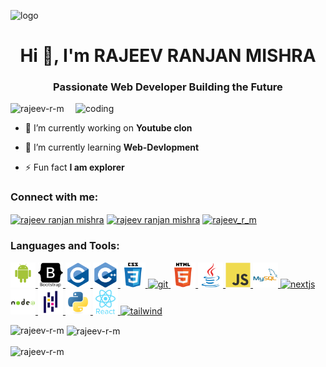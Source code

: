 ![logo](https://scontent.flko7-3.fna.fbcdn.net/v/t39.30808-6/350340920_3323471691249144_1605915131821378315_n.jpg?stp=cp6_dst-jpg_s960x960&_nc_cat=108&ccb=1-7&_nc_sid=52f669&_nc_ohc=vU3qmd8uW_cAX_ZyhN8&_nc_ht=scontent.flko7-3.fna&cb_e2o_trans=t&oh=00_AfDsetZmSm8vf831DrDEXTZ4hw7M3s8sOk44CeqU77QWsg&oe=652300B9)
<h1 align="center">Hi 👋, I'm RAJEEV RANJAN MISHRA</h1>
<h3 align="center">Passionate Web Developer Building the Future</h3>
<img align="right" alt="coding" width="400" src="https://camo.githubusercontent.com/c59a82548e9e29645424345a81a3b229d9922c10ccccfc8cd73a9245edc8bc1a/68747470733a2f2f692e696d6775722e636f6d2f5a4c66553558332e676966" alt="">
<p align="left"> <img src="https://komarev.com/ghpvc/?username=rajeev-r-m&label=Profile%20views&color=0e75b6&style=flat"
        alt="rajeev-r-m" /> </p>

- 🔭 I’m currently working on **Youtube clon**

- 🌱 I’m currently learning **Web-Devlopment**

- ⚡ Fun fact **I am explorer**

<h3 align="left">Connect with me:</h3>
<p align="left">
    <a href="https://linkedin.com/in/rajeev ranjan mishra" target="blank"><img align="center"
            src="https://raw.githubusercontent.com/rahuldkjain/github-profile-readme-generator/master/src/images/icons/Social/linked-in-alt.svg"
            alt="rajeev ranjan mishra" height="30" width="40" /></a>
    <a href="https://fb.com/rajeev ranjan mishra" target="blank"><img align="center"
            src="https://raw.githubusercontent.com/rahuldkjain/github-profile-readme-generator/master/src/images/icons/Social/facebook.svg"
            alt="rajeev ranjan mishra" height="30" width="40" /></a>
    <a href="https://instagram.com/rajeev_r_m" target="blank"><img align="center"
            src="https://raw.githubusercontent.com/rahuldkjain/github-profile-readme-generator/master/src/images/icons/Social/instagram.svg"
            alt="rajeev_r_m" height="30" width="40" /></a>
</p>

<h3 align="left">Languages and Tools:</h3>
<p align="left"> <a href="https://developer.android.com" target="_blank" rel="noreferrer"> <img
            src="https://raw.githubusercontent.com/devicons/devicon/master/icons/android/android-original-wordmark.svg"
            alt="android" width="40" height="40" /> </a> <a href="https://getbootstrap.com" target="_blank"
        rel="noreferrer"> <img
            src="https://raw.githubusercontent.com/devicons/devicon/master/icons/bootstrap/bootstrap-plain-wordmark.svg"
            alt="bootstrap" width="40" height="40" /> </a> <a href="https://www.cprogramming.com/" target="_blank"
        rel="noreferrer"> <img src="https://raw.githubusercontent.com/devicons/devicon/master/icons/c/c-original.svg"
            alt="c" width="40" height="40" /> </a> <a href="https://www.w3schools.com/cpp/" target="_blank"
        rel="noreferrer"> <img
            src="https://raw.githubusercontent.com/devicons/devicon/master/icons/cplusplus/cplusplus-original.svg"
            alt="cplusplus" width="40" height="40" /> </a> <a href="https://www.w3schools.com/css/" target="_blank"
        rel="noreferrer"> <img
            src="https://raw.githubusercontent.com/devicons/devicon/master/icons/css3/css3-original-wordmark.svg"
            alt="css3" width="40" height="40" /> </a> <a href="https://git-scm.com/" target="_blank" rel="noreferrer">
        <img src="https://www.vectorlogo.zone/logos/git-scm/git-scm-icon.svg" alt="git" width="40" height="40" /> </a>
    <a href="https://www.w3.org/html/" target="_blank" rel="noreferrer"> <img
            src="https://raw.githubusercontent.com/devicons/devicon/master/icons/html5/html5-original-wordmark.svg"
            alt="html5" width="40" height="40" /> </a> <a href="https://www.java.com" target="_blank" rel="noreferrer">
        <img src="https://raw.githubusercontent.com/devicons/devicon/master/icons/java/java-original.svg" alt="java"
            width="40" height="40" /> </a> <a href="https://developer.mozilla.org/en-US/docs/Web/JavaScript"
        target="_blank" rel="noreferrer"> <img
            src="https://raw.githubusercontent.com/devicons/devicon/master/icons/javascript/javascript-original.svg"
            alt="javascript" width="40" height="40" /> </a> <a href="https://www.mysql.com/" target="_blank"
        rel="noreferrer"> <img
            src="https://raw.githubusercontent.com/devicons/devicon/master/icons/mysql/mysql-original-wordmark.svg"
            alt="mysql" width="40" height="40" /> </a> <a href="https://nextjs.org/" target="_blank" rel="noreferrer">
        <img src="https://cdn.worldvectorlogo.com/logos/nextjs-2.svg" alt="nextjs" width="40" height="40" /> </a> <a
        href="https://nodejs.org" target="_blank" rel="noreferrer"> <img
            src="https://raw.githubusercontent.com/devicons/devicon/master/icons/nodejs/nodejs-original-wordmark.svg"
            alt="nodejs" width="40" height="40" /> </a> <a href="https://pandas.pydata.org/" target="_blank"
        rel="noreferrer"> <img
            src="https://raw.githubusercontent.com/devicons/devicon/2ae2a900d2f041da66e950e4d48052658d850630/icons/pandas/pandas-original.svg"
            alt="pandas" width="40" height="40" /> </a> <a href="https://www.python.org" target="_blank"
        rel="noreferrer"> <img
            src="https://raw.githubusercontent.com/devicons/devicon/master/icons/python/python-original.svg"
            alt="python" width="40" height="40" /> </a> <a href="https://reactjs.org/" target="_blank" rel="noreferrer">
        <img src="https://raw.githubusercontent.com/devicons/devicon/master/icons/react/react-original-wordmark.svg"
            alt="react" width="40" height="40" /> </a> <a href="https://tailwindcss.com/" target="_blank"
        rel="noreferrer"> <img src="https://www.vectorlogo.zone/logos/tailwindcss/tailwindcss-icon.svg" alt="tailwind"
            width="40" height="40" /> </a> </p>

<p><img align="left"
        src="https://github-readme-stats.vercel.app/api/top-langs?username=rajeev-r-m&show_icons=true&locale=en&layout=compact"
        alt="rajeev-r-m" /></p>

<p>&nbsp;<img align="center"
        src="https://github-readme-stats.vercel.app/api?username=rajeev-r-m&show_icons=true&locale=en"
        alt="rajeev-r-m" /></p>

<p><img align="center" src="https://github-readme-streak-stats.herokuapp.com/?user=rajeev-r-m&" alt="rajeev-r-m" /></p>
